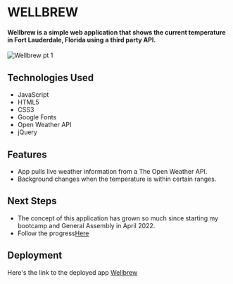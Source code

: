 # WELLBREW 

#### Wellbrew is a simple web application that shows the current temperature in Fort Lauderdale, Florida using a third party API. 

![Wellbrew pt  1](https://user-images.githubusercontent.com/103911002/176599634-265cb9e7-ddd3-4efe-8caa-8726765fbd60.png)

## Technologies Used
* JavaScript 
* HTML5
* CSS3
* Google Fonts
* Open Weather API
* jQuery

## Features
* App pulls live weather information from a The Open Weather API.
* Background changes when the temperature is within certain ranges. 

## Next Steps
* The concept of this application has grown so much since starting my bootcamp and General Assembly in April 2022. 
* Follow the progress[Here](https://trello.com/b/b2OoGCiU/wellbrew)
## Deployment 
Here's the link to the deployed app [Wellbrew](https://bright-nasturtium-8b0073.netlify.app/)



